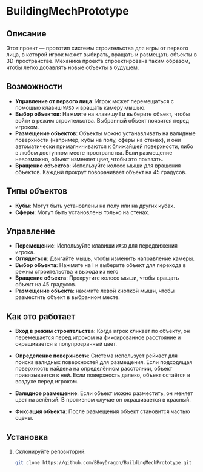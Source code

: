 # BuildingMechPrototype

## Описание

Этот проект — прототип системы строительства для игры от первого лица, в которой игрок может выбирать, вращать и размещать объекты в 3D-пространстве. Механика проекта спроектирована таким образом, чтобы легко добавлять новые объекты в будущем.

## Возможности

- **Управление от первого лица**: Игрок может перемещаться с помощью клавиш `WASD` и вращать камеру мышью.
- **Выбор объектов**: Нажмите на клавишу I и выберите объект, чтобы войти в режим строительства. Выбранный объект появится перед игроком.
- **Размещение объектов**: Объекты можно устанавливать на валидные поверхности (например, кубы на полу, сферы на стенах), и они автоматически примагничиваются к ближайшей поверхности, либо в любом доступном месте пространства. Если размещение невозможно, объект изменяет цвет, чтобы это показать.
- **Вращение объектов**: Используйте колесо мыши для вращения объектов. Каждый прокрут поворачивает объект на 45 градусов.


## Типы объектов

- **Кубы**: Могут быть установлены на полу или на других кубах.
- **Сферы**: Могут быть установлены только на стенах.

## Управление

- **Перемещение**: Используйте клавиши `WASD` для передвижения игрока.
- **Оглядеться**: Двигайте мышь, чтобы изменить направление камеры.
- **Выбор объекта**: Нажмите на I и выберите объект для перехода в режим строительства и выхода из него
- **Вращение объекта**: Прокрутите колесо мыши, чтобы вращать объект на 45 градусов.
- **Размещение объекта**: нажмите левой кнопкой мыши, чтобы разместить объект в выбранном месте.

## Как это работает

- **Вход в режим строительства**: Когда игрок кликает по объекту, он перемещается перед игроком на фиксированное расстояние и окрашивается в полупрозрачный цвет.
  
- **Определение поверхности**: Система использует рейкаст для поиска валидных поверхностей для размещения. Если подходящая поверхность найдена на определённом расстоянии, объект привязывается к ней. Если поверхность далеко, объект остаётся в воздухе перед игроком.

- **Валидное размещение**: Если объект можно разместить, он меняет цвет на зелёный. В противном случае он окрашивается в красный.

- **Фиксация объекта**: После размещения объект становится частью сцены.

## Установка

1. Склонируйте репозиторий:
   ```bash
   git clone https://github.com/BBoyDragon/BuildingMechPrototype.git
